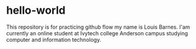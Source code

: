 # hello-world
This repository is for practicing github flow
my name is Louis Barnes. 
I'am currently an online student at Ivytech college Anderson campus studying computer and information technology.
